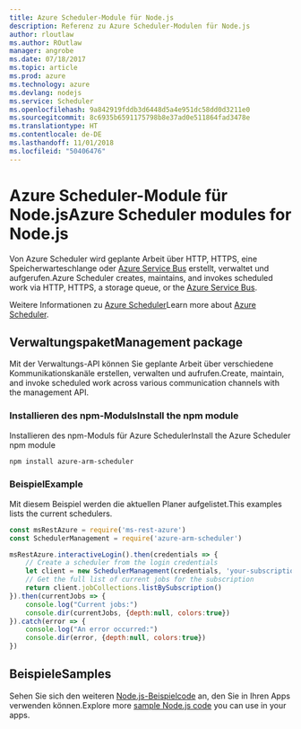```yaml
---
title: Azure Scheduler-Module für Node.js
description: Referenz zu Azure Scheduler-Modulen für Node.js
author: rloutlaw
ms.author: ROutlaw
manager: angrobe
ms.date: 07/18/2017
ms.topic: article
ms.prod: azure
ms.technology: azure
ms.devlang: nodejs
ms.service: Scheduler
ms.openlocfilehash: 9a842919fddb3d6448d5a4e951dc58dd0d3211e0
ms.sourcegitcommit: 8c6935b6591175798b8e37ad0e511864fad3478e
ms.translationtype: HT
ms.contentlocale: de-DE
ms.lasthandoff: 11/01/2018
ms.locfileid: "50406476"
---
```

# <a name="azure-scheduler-modules-for-nodejs"></a><span data-ttu-id="51b1c-103">Azure Scheduler-Module für Node.js</span><span class="sxs-lookup"><span data-stu-id="51b1c-103">Azure Scheduler modules for Node.js</span></span>

<span data-ttu-id="51b1c-104">Von Azure Scheduler wird geplante Arbeit über HTTP, HTTPS, eine Speicherwarteschlange oder [Azure Service Bus](/azure/service-bus-messaging/service-bus-messaging-overview) erstellt, verwaltet und aufgerufen.</span><span class="sxs-lookup"><span data-stu-id="51b1c-104">Azure Scheduler creates, maintains, and invokes scheduled work via HTTP, HTTPS, a storage queue, or the [Azure Service Bus](/azure/service-bus-messaging/service-bus-messaging-overview).</span></span>

<span data-ttu-id="51b1c-105">Weitere Informationen zu [Azure Scheduler](/azure/scheduler/scheduler-intro)</span><span class="sxs-lookup"><span data-stu-id="51b1c-105">Learn more about [Azure Scheduler](/azure/scheduler/scheduler-intro).</span></span>

## <a name="management-package"></a><span data-ttu-id="51b1c-106">Verwaltungspaket</span><span class="sxs-lookup"><span data-stu-id="51b1c-106">Management package</span></span>

<span data-ttu-id="51b1c-107">Mit der Verwaltungs-API können Sie geplante Arbeit über verschiedene Kommunikationskanäle erstellen, verwalten und aufrufen.</span><span class="sxs-lookup"><span data-stu-id="51b1c-107">Create, maintain, and invoke scheduled work across various communication channels with the management API.</span></span>

### <a name="install-the-npm-module"></a><span data-ttu-id="51b1c-108">Installieren des npm-Moduls</span><span class="sxs-lookup"><span data-stu-id="51b1c-108">Install the npm module</span></span>

<span data-ttu-id="51b1c-109">Installieren des npm-Moduls für Azure Scheduler</span><span class="sxs-lookup"><span data-stu-id="51b1c-109">Install the Azure Scheduler npm module</span></span>

```bash
npm install azure-arm-scheduler
```

### <a name="example"></a><span data-ttu-id="51b1c-110">Beispiel</span><span class="sxs-lookup"><span data-stu-id="51b1c-110">Example</span></span>

<span data-ttu-id="51b1c-111">Mit diesem Beispiel werden die aktuellen Planer aufgelistet.</span><span class="sxs-lookup"><span data-stu-id="51b1c-111">This examples lists the current schedulers.</span></span>

```javascript
const msRestAzure = require('ms-rest-azure')
const SchedulerManagement = require('azure-arm-scheduler')

msRestAzure.interactiveLogin().then(credentials => {
    // Create a scheduler from the login credentials
    let client = new SchedulerManagement(credentials, 'your-subscription-id')
    // Get the full list of current jobs for the subscription
    return client.jobCollections.listBySubscription()
}).then(currentJobs => {
    console.log("Current jobs:")
    console.dir(currentJobs, {depth:null, colors:true})
}).catch(error => {
    console.log("An error occurred:")
    console.dir(error, {depth:null, colors:true})
})
```

## <a name="samples"></a><span data-ttu-id="51b1c-112">Beispiele</span><span class="sxs-lookup"><span data-stu-id="51b1c-112">Samples</span></span>

<span data-ttu-id="51b1c-113">Sehen Sie sich den weiteren [Node.js-Beispielcode](https://azure.microsoft.com/resources/samples/?platform=nodejs) an, den Sie in Ihren Apps verwenden können.</span><span class="sxs-lookup"><span data-stu-id="51b1c-113">Explore more [sample Node.js code](https://azure.microsoft.com/resources/samples/?platform=nodejs) you can use in your apps.</span></span>
